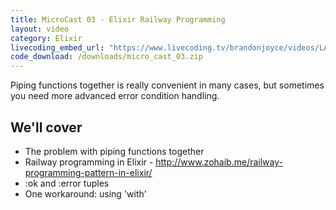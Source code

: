 ```yaml
---
title: MicroCast 03 - Elixir Railway Programming
layout: video
category: Elixir
livecoding_embed_url: "https://www.livecoding.tv/brandonjoyce/videos/LAaMw/embed"
code_download: /downloads/micro_cast_03.zip
---
```

Piping functions together is really convenient in many cases, but sometimes you need
more advanced error condition handling.

## We'll cover
- The problem with piping functions together
- Railway programming in Elixir - http://www.zohaib.me/railway-programming-pattern-in-elixir/
- :ok and :error tuples
- One workaround: using 'with'
